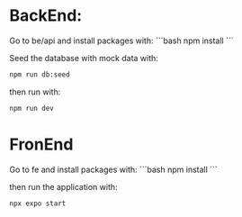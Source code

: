 <h1>BackEnd:</h1>
Go to be/api and install packages with:
```bash
npm install
```

Seed the database with mock data with:
```bash
npm run db:seed
```

then run with:
```bash
npm run dev
```

<h1>FronEnd</h1>
Go to fe and install packages with:
```bash
npm install
```

then run the application with:

```bash
npx expo start
```

